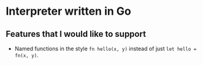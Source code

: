 # Interpreter written in Go

## Features that I would like to support
* Named functions in the style `fn hello(x, y)` instead of just `let hello = fn(x, y)`.
